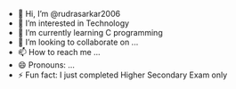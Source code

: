 - 👋 Hi, I’m @rudrasarkar2006
- 👀 I’m interested in Technology
- 🌱 I’m currently learning C programming 
- 💞️ I’m looking to collaborate on ...
- 📫 How to reach me ...
- 😄 Pronouns: ...
- ⚡ Fun fact: I just completed Higher Secondary Exam only

<!---
rudrasarkar2006/rudrasarkar2006 is a ✨ special ✨ repository because its `README.md` (this file) appears on your GitHub profile.
You can click the Preview link to take a look at your changes.
--->
